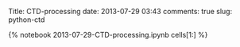 Title: CTD-processing
date:  2013-07-29 03:43
comments: true
slug: python-ctd


{% notebook 2013-07-29-CTD-processing.ipynb cells[1:] %}
